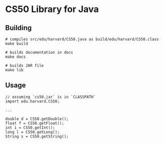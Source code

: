 # CS50 Library for Java

## Building

    # compiles src/edu/harvard/CS50.java as build/edu/harvard/CS50.class
    make build

    # builds documentation in docs
    make docs

    # builds JAR file
    make lib

## Usage

    // assuming `cs50.jar` is in `CLASSPATH`
    import edu.harvard.CS50;

    ...

    double d = CS50.getDouble();
    float f = CS50.getFloat();
    int i = CS50.getInt();
    long l = CS50.getLong();
    String s = CS50.getString();
